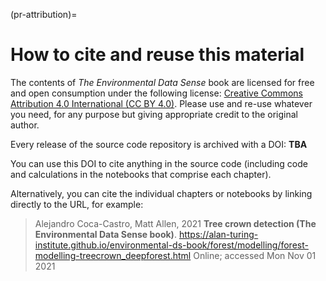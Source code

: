 (pr-attribution)=
# How to cite and reuse this material

The contents of _The Environmental Data Sense_ book are licensed for free and open consumption under the following license: [Creative Commons Attribution 4.0 International (CC BY 4.0)](https://creativecommons.org/licenses/by/4.0/). Please use and re-use whatever you need, for any purpose but giving appropriate credit to the original author.

Every release of the source code repository is archived with a DOI: **TBA** 

You can use this DOI to cite anything in the source code (including code and calculations in the notebooks that comprise each chapter).

Alternatively, you can cite the individual chapters or notebooks by linking directly to the URL, for example:

> Alejandro Coca-Castro, Matt Allen, 2021 **Tree crown detection (The Environmental Data Sense book)**. https://alan-turing-institute.github.io/environmental-ds-book/forest/modelling/forest-modelling-treecrown_deepforest.html Online; accessed Mon Nov 01 2021